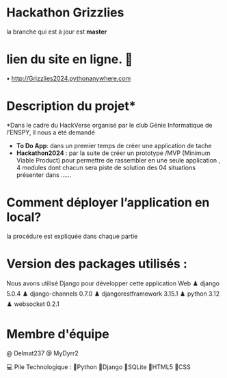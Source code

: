 # Hackathon Grizzlies

la branche qui est à jour est **master**
# lien du site en ligne.  📌
•	http://Grizzlies2024.pythonanywhere.com


# Description du projet*
*Dans le cadre du HackVerse organisé par le club Génie Informatique de l'ENSPY, il nous a été demandé 
- **To Do App**: dans un premier temps de créer une application de tache 
- **Hackathon2024** : par la suite de créer un prototype /MVP (Minimum Viable Product) pour permettre de rassembler en une seule application , 4 modules dont chacun sera piste de solution des 04 situations présenter dans ...... 


# Comment déployer l’application en local?

 la procédure est expliquée dans chaque partie

# Version des packages utilisés :
Nous avons utilisé Django pour développer cette application Web 
	♟️ django 5.0.4
	♟️ django-channels 0.7.0
	♟️ djangorestframework 3.15.1
	♟️ python 3.12
	♟️ websocket 0.2.1



# Membre d'équipe
@ Delmat237
@ MyDyrr2

💻 Pile Technologique :
	🗿Python 
 	🗿Django 
  	🗿SQLite 
    🗿HTML5 
    🗿CSS

